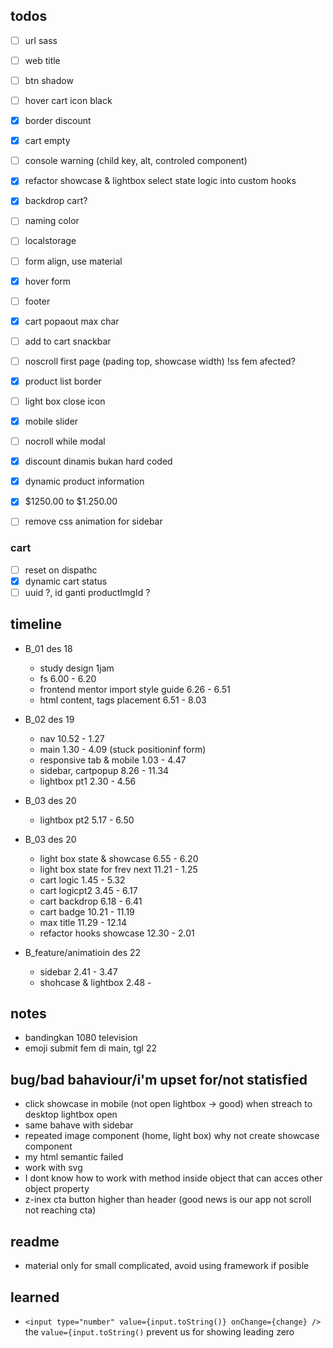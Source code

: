 ## todos
- [ ] url sass
- [ ] web title
- [ ] btn shadow
- [ ] hover cart icon black
- [x] border discount
- [x] cart empty
- [ ] console warning (child key, alt, controled component)
- [x] refactor showcase & lightbox select state logic into custom hooks 
- [x] backdrop cart?


- [ ] naming color
- [ ] localstorage
- [ ] form align, use material
- [x] hover form
- [ ] footer
- [x] cart popaout max char
- [ ] add to cart snackbar
- [ ] noscroll first page (pading top, showcase width) !ss fem afected?
- [x] product list border
- [ ] light box close icon
- [x] mobile slider
- [ ] nocroll while modal
- [x] discount dinamis bukan hard coded
- [x] dynamic product information
- [x] $1250.00 to $1.250.00 
- [ ] remove css animation for sidebar

### cart
- [ ] reset on dispathc
- [x] dynamic cart status
- [ ] uuid ?, id ganti productImgId ?

## timeline
- B_01 des 18
     - study design 1jam
     - fs 6.00 - 6.20
     - frontend mentor import style guide 6.26 - 6.51
     - html content, tags placement 6.51 - 8.03
- B_02 des 19
     - nav 10.52 - 1.27
     - main 1.30 - 4.09 (stuck positioninf form)
     - responsive tab & mobile 1.03 - 4.47
     - sidebar, cartpopup 8.26 - 11.34
     - lightbox pt1 2.30 - 4.56

- B_03 des 20
     - lightbox pt2 5.17 - 6.50

- B_03 des 20
     - light box state & showcase 6.55 - 6.20
     -  light box state for frev next 11.21 - 1.25
     -  cart logic 1.45 - 5.32
     -  cart logicpt2 3.45 - 6.17
     -  cart backdrop 6.18 - 6.41
     -  cart badge 10.21 - 11.19
     -  max title 11.29 - 12.14
     -  refactor hooks showcase 12.30 - 2.01

- B_feature/animatioin des 22
     - sidebar 2.41 - 3.47
     - shohcase & lightbox 2.48 -

## notes
- bandingkan 1080 television
- emoji submit fem di main, tgl  22

## bug/bad bahaviour/i'm upset for/not statisfied
- click showcase in mobile (not open lightbox -> good) when streach to desktop lightbox open
- same bahave with sidebar
- repeated image component (home, light box) why not create showcase component
- my html semantic failed
- work with svg
- I dont know how to work with method inside object that can acces other object property
- z-inex cta button higher than header (good news is our app not scroll not reaching cta)

## readme
- material only for small complicated, avoid using framework if posible

## learned
-  `<input type="number" value={input.toString()} onChange={change} />` the `value={input.toString()` prevent us for showing leading zero